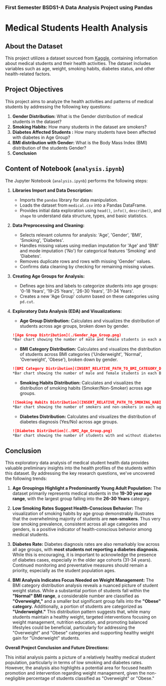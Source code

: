### First Semester BSDS1-A Data Analysis Project using Pandas

# Medical Students Health Analysis

## About the Dataset

This project utilizes a dataset sourced from [Kaggle](https://www.kaggle.com/), containing information about medical students and their health activities. The dataset includes variables such as age, weight, smoking habits, diabetes status, and other health-related factors.

## Project Objectives 

This project aims to analyze the health activities and patterns of medical students by addressing the following key questions:

1.  **Gender Distribution:** What is the Gender distribution of medical students in the dataset?
2.  **Smoking Habits:** How many students in the dataset are smokers?
3.  **Diabetes Affected Students :** How many students have been affected with diabetes in Age Group?
4.  **BMI distribution with Gender:** What is the Body Mass Index (BMI) distribution of the students Gender?
5.  **Conclusion**

## Content of Notebook (`analysis.ipynb`)

The Jupyter Notebook (`analysis.ipynb`) performs the following steps:

1.  **Libraries Import and Data Description:**
    - Imports the `pandas` library for data manipulation.
    - Loads the dataset from `medical.csv` into a Pandas DataFrame.
    - Provides initial data exploration using `head()`, `info()`, `describe()`, and `shape` to understand data structure, types, and basic statistics.

2.  **Data Preprocessing and Cleaning:**
    - Selects relevant columns for analysis: 'Age', 'Gender', 'BMI', 'Smoking', 'Diabetes'.
    - Handles missing values using median imputation for 'Age' and 'BMI' and mode imputation ('No') for categorical features 'Smoking' and 'Diabetes'.
    - Removes duplicate rows and rows with missing 'Gender' values.
    - Confirms data cleaning by checking for remaining missing values.

3.  **Creating Age Groups for Analysis:**
    - Defines age bins and labels to categorize students into age groups: '0-18 Years', '19-25 Years', '26-30 Years', '31-34 Years'.
    - Creates a new 'Age Group' column based on these categories using `pd.cut`.

4.  **Exploratory Data Analysis (EDA) and Visualizations:**
    - **Age Group Distribution:** Calculates and visualizes the distribution of students across age groups, broken down by gender.

    ```markdown
    ![Age Group Distribution](./Gender_Age_Group.png)
    *Bar chart showing the number of male and female students in each age group.*
    ```

    - **BMI Category Distribution:** Calculates and visualizes the distribution of students across BMI categories ('Underweight', 'Normal', 'Overweight', 'Obese'), broken down by gender.

    ```markdown
    ![BMI Category Distribution](INSERT_RELATIVE_PATH_TO_BMI_CATEGORY_DISTRIBUTION_IMAGE_HERE)
    *Bar chart showing the number of male and female students in each BMI category.*
    ```

    - **Smoking Habits Distribution:** Calculates and visualizes the distribution of smoking habits (Smoker/Non-Smoker) across age groups.

    ```markdown
    ![Smoking Habits Distribution](INSERT_RELATIVE_PATH_TO_SMOKING_HABITS_DISTRIBUTION_IMAGE_HERE)
    *Bar chart showing the number of smokers and non-smokers in each age group.*
    ```

    - **Diabetes Distribution:** Calculates and visualizes the distribution of diabetes diagnosis (Yes/No) across age groups.

    ```markdown
    ![Diabetes Distribution](./BMI_Age_Group.png)
    *Bar chart showing the number of students with and without diabetes in each age group.*
    ```

## Conclusion

This exploratory data analysis of medical student health data provides valuable preliminary insights into the health profiles of the students within this dataset.  By addressing the key research questions, we've uncovered the following trends:

1.  **Age Groupings Highlight a Predominantly Young Adult Population:**  The dataset primarily represents medical students in the **19-30 year age range**, with the largest group falling into the **26-30 Years** category. 
   

2.  **Low Smoking Rates Suggest Health-Conscious Behavior:**  The visualization of smoking habits by age group demonstrably illustrates that the overwhelming majority of students are **non-smokers**. Thus very low smoking prevalence, consistent across all age categories and genders, is a positive indicator of health-conscious behavior among medical students.

3.  **Diabetes Rate:** Diabetes diagnosis rates are also remarkably low across all age groups, with **most students not reporting a diabetes diagnosis.**  While this is encouraging, it is important to acknowledge the presence of diabetes cases, especially in the older age cohorts (31-34 years). Continued monitoring and preventative measures should remain a priority, especially as the student population ages.

4.  **BMI Analysis Indicates Focus Needed on Weight Management:** The BMI category distribution analysis reveals a nuanced picture of student weight status.  While a substantial portion of students fall within the **"Normal" BMI range**, a considerable number are classified as **"Overweight,"** and a smaller but significant group falls into the **"Obese" category.** Additionally, a portion of students are categorized as **"Underweight."**  This distribution pattern suggests that, while many students maintain a healthy weight, targeted interventions focusing on weight management, nutrition education, and promoting balanced lifestyles could be beneficial, particularly for addressing the "Overweight" and "Obese" categories and supporting healthy weight gain for "Underweight" students.

**Overall Project Conclusion and Future Directions:**

This initial analysis paints a picture of a relatively healthy medical student population, particularly in terms of low smoking and diabetes rates. However, the analysis also highlights a potential area for focused health promotion and intervention regarding weight management, given the non-negligible percentage of students classified as "Overweight" or "Obese."


